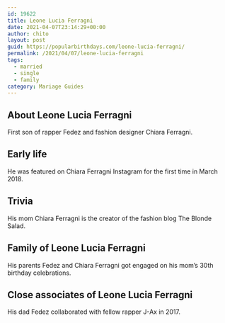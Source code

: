 ```yaml
---
id: 19622
title: Leone Lucia Ferragni
date: 2021-04-07T23:14:29+00:00
author: chito
layout: post
guid: https://popularbirthdays.com/leone-lucia-ferragni/
permalink: /2021/04/07/leone-lucia-ferragni  
tags:
  - married
  - single
  - family
category: Mariage Guides
---
```

<!--Content-->


          
          
## About Leone Lucia Ferragni



  First son of rapper Fedez and fashion designer Chiara Ferragni.

                
                
## Early life



  He was featured on Chiara Ferragni Instagram for the first time in March 2018.

                
                
## Trivia



  His mom Chiara Ferragni is the creator of the fashion blog The Blonde Salad.

                
                
## Family of Leone Lucia Ferragni



  His parents Fedez and Chiara Ferragni got engaged on his mom&#8217;s 30th birthday celebrations. 

                
                
## Close associates of Leone Lucia Ferragni



  His dad Fedez collaborated with fellow rapper J-Ax in 2017.

          
          